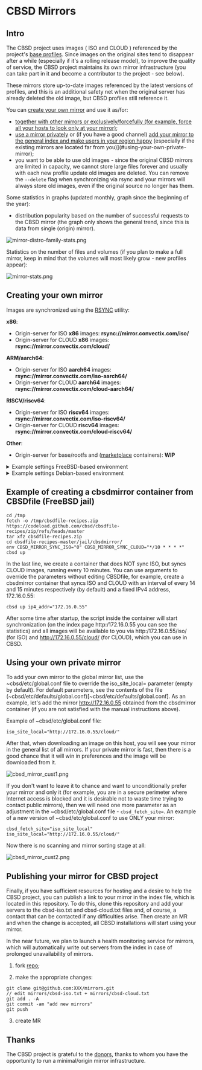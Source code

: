 # CBSD Mirrors

## Intro

The CBSD project uses images ( ISO and CLOUD ) referenced by the project's [base profiles](https://github.com/cbsd/cbsd-vmprofiles).
Since images on the original sites tend to disappear after a while (especially if it's a rolling release model), to improve the quality of service, the CBSD project maintains its own mirror infrastructure (you can take part in it and become a contributor to the project - see below).

These mirrors store up-to-date images referenced by the latest versions of profiles, and this is an additional safety net when the original server has already deleted the old image, but CBSD profiles still reference it.

You can [create your own mirror](#creating-your-own-mirror) and use it as/for:

- [together with other mirrors or exclusively/forcefully (for example, force all your hosts to look only at your mirror)](#using-your-own-private-mirror);
- [use a mirror privately](#using-your-own-private-mirror) or (if you have a good channel) [add your mirror to the general index and make users in your region happy](#publishing-your-mirror-for-cbsd-project) (especially if the existing mirrors are located far from you)](#using-your-own-private-mirror);
- you want to be able to use old images - since the original CBSD mirrors are limited in capacity, we cannot store large files forever and usually with each new profile update old images are deleted. You can remove the `--delete` flag when synchronizing via rsync and your mirrors will always store old images, even if the original source no longer has them.

Some statistics in graphs (updated monthly, graph since the beginning of the year):

- distribution popularity based on the number of successful requests to the CBSD mirror (the graph only shows the general trend, since this is data from single (origin) mirror).

![mirror-distro-family-stats.png](https://convectix.com/img/mirror-distro-family-stats.png?raw=true)

Statistics on the number of files and volumes (if you plan to make a full mirror, keep in mind that the volumes will most likely grow - new profiles appear):

![mirror-stats.png](https://convectix.com/img/mirror-stats.png?raw=true)

## Creating your own mirror

Images are synchronized using the [RSYNC](https://rsync.samba.org/) utility:

**x86**:

- Origin-server for ISO **x86** images: **rsync://mirror.convectix.com/iso/**
- Origin-server for CLOUD **x86** images: **rsync://mirror.convectix.com/cloud/**

**ARM/aarch64**:

- Origin-server for ISO **aarch64** images: **rsync://mirror.convectix.com/iso-aarch64/**
- Origin-server for CLOUD **aarch64** images: **rsync://mirror.convectix.com/cloud-aarch64/**

**RISCV/riscv64**:

- Origin-server for ISO **riscv64** images: **rsync://mirror.convectix.com/iso-riscv64/**
- Origin-server for CLOUD **riscv64** images: **rsync://mirror.convectix.com/cloud-riscv64/**

**Other**:

- Origin-server for base/rootfs and ([marketplace](https://marketplace.convectix.com) containers): **WIP**

<details>
  <summary>Example settings FreeBSD-based environment</summary>

:bangbang: | :Info: You can get a ready-made container with a web service and a cron task for creating a CBSD mirror from the [marketplace](https://marketplace.convectix.com/#cbsdmirror) !
:---: | :---


---


Step-by-step setup (on FreeBSD) of the mirror with periodic synchronization via RSYNC (http://rsync.samba.org/) in crontab(5) (http://man.freebsd.org/crontab/5):

1) Install packages:

```
pkg install -y rsync nginx
```

2) Activate nginx services:

```
sysrc nginx_enable="YES"
```

3) Create _/usr/local/www/cbsd-mirror_ directory where we will save ISO images, create a log file for rsync and set the right permissions for the **nobody** user, from which we will synchronize:

```
mkdir -p /usr/local/www/cbsd-mirror/iso /usr/local/www/cbsd-mirror/cloud \
    /usr/local/www/cbsd-mirror/iso-aarch64 /usr/local/www/cbsd-mirror/cloud-aarch64 \
    /usr/local/www/cbsd-mirror/iso-riscv64 /usr/local/www/cbsd-mirror/cloud-riscv64 \
    /var/log/nginx

touch /var/log/cbsd_mirror_iso.log /var/log/cbsd_mirror_cloud.log \
    /var/log/cbsd_mirror_iso_aarch64.log /var/log/cbsd_mirror_cloud_aarch64.log \
    /var/log/cbsd_mirror_iso_riscv64.log /var/log/cbsd_mirror_cloud_riscv64.log

chown -R nobody:nobody /usr/local/www/cbsd-mirror /var/log/cbsd_mirror_iso.log /var/log/cbsd_mirror_cloud.log \
    /var/log/cbsd_mirror_iso_aarch64.log /var/log/cbsd_mirror_cloud_aarch64.log \
    /var/log/cbsd_mirror_iso_riscv64.log /var/log/cbsd_mirror_cloud_riscv64.log
```

4) Correct **nginx.conf**, specifying **server\_name** as correct name of the server (in this example: **cbsd-mirror.example.com**) and set path to root directory, edit /usr/local/etc/nginx/nginx.conf file like this:

```
user nobody;
worker_processes  2;

error_log       /dev/null;
pid             /var/run/nginx.pid;

events {
        use kqueue;
        kqueue_changes  1024;
        worker_connections  1024;
}

http {
        server_tokens off;
        include       mime.types;
        default_type  application/octet-stream;

        log_format  main  '$remote_addr - $remote_user [$time_local] "$request" ' '$status $body_bytes_sent "$http_referer" ' '"$http_user_agent" "$http_x_forwarded_for"';

        access_log                      /dev/null;
        client_body_buffer_size         32K;
        client_body_timeout             3m;
        client_header_buffer_size       1k;
        client_header_timeout           3m;
        client_max_body_size            20m;
        error_log                       /dev/null;
        gzip                            off;
        keepalive_timeout               8;
        large_client_header_buffers     4 8k;
        log_not_found                   off;
        output_buffers                  1 32k;
        postpone_output                 1460;
        reset_timedout_connection       on;
        send_timeout                    3m;
        sendfile                        on;
        tcp_nodelay                     on;
        tcp_nopush                      on;

        server {
                listen       *:80;
                #listen      [::]:80;   # Enable IPv6;

                server_name     cbsd-mirror.example.com;  # Set valid name here
                access_log      /var/log/nginx/mirror.example.com.acc main;
                error_log       /var/log/nginx/mirror.example.com.err;
                root            /usr/local/www/cbsd-mirror;
        }
}
```

5) Create an entry in crontab for `nobody` user with the rsync call for 14/15 minutes through lockf to stop duplication of processes

```
cat > /var/cron/tabs/nobody <<EOF
SHELL=/bin/sh
PATH=/etc:/bin:/sbin:/usr/bin:/usr/sbin:/usr/local/bin:/usr/local/sbin
*/14    *       *       *       *       /usr/bin/lockf -s -t0 /tmp/cbsd_mirror_iso.lock /usr/local/bin/rsync -a --delete rsync://mirror.convectix.com/iso/ /usr/local/www/cbsd-mirror/iso/ > /var/log/cbsd_mirror_iso.log 2>&1
*/15    *       *       *       *       /usr/bin/lockf -s -t0 /tmp/cbsd_mirror_cloud.lock /usr/local/bin/rsync -a --delete rsync://mirror.convectix.com/cloud/ /usr/local/www/cbsd-mirror/cloud/ > /var/log/cbsd_mirror_cloud.log 2>&1

# uncomment for aarch64 mirror
#*/16    *       *       *       *       /usr/bin/lockf -s -t0 /tmp/cbsd_mirror_iso_aarch64.lock /usr/local/bin/rsync -a --delete rsync://mirror.convectix.com/iso-aarch64/ /usr/local/www/cbsd-mirror/iso-aarch64/ > /var/log/cbsd_mirror_iso_aarch64.log 2>&1
#*/17    *       *       *       *       /usr/bin/lockf -s -t0 /tmp/cbsd_mirror_cloud_aarch64.lock /usr/local/bin/rsync -a --delete rsync://mirror.convectix.com/cloud-aarch64/ /usr/local/www/cbsd-mirror/cloud-aarch64/ > /var/log/cbsd_mirror_cloud_aarch64.log 2>&1

# uncomment for riscv64 mirror
#*/18    *       *       *       *       /usr/bin/lockf -s -t0 /tmp/cbsd_mirror_iso_riscv64.lock /usr/local/bin/rsync -a --delete rsync://mirror.convectix.com/iso-riscv64/ /usr/local/www/cbsd-mirror/iso-riscv64/ > /var/log/cbsd_mirror_iso_riscv64.log 2>&1
#*/19    *       *       *       *       /usr/bin/lockf -s -t0 /tmp/cbsd_mirror_cloud_riscv64.lock /usr/local/bin/rsync -a --delete rsync://mirror.convectix.com/cloud-riscv64/ /usr/local/www/cbsd-mirror/cloud-riscv64/ > /var/log/cbsd_mirror_cloud_riscv64.log 2>&1
EOF

chmod 0600 /var/cron/tabs/nobody
```

6) Start WEB service

```
service nginx restart
```
</details>


<details>

  <summary>Example settings Debian-based environment</summary>


---



  Step-by-step setup (on Debian) of the mirror with periodic synchronization via RSYNC (http://rsync.samba.org/) in crontab(5) (http://man.freebsd.org/crontab/5):

1) Install packages:

```
apt-get install -y rsync nginx util-linux
```

2) Activate nginx services:

```
systemctl enable nginx
```

3) Create _/var/www/cbsd-mirror_ directory where we will save ISO images, create a log file for rsync and set the right permissions for the **nobody** user, from which we will synchronize:

```
mkdir -p /var/www/cbsd-mirror/iso /var/www/cbsd-mirror/cloud \
    /var/www/cbsd-mirror/iso-aarch64 /var/www/cbsd-mirror/cloud-aarch64 \
    /var/www/cbsd-mirror/iso-riscv64 /var/www/cbsd-mirror/cloud-riscv64 \
    /var/log/nginx

touch /var/log/cbsd_mirror_iso.log /var/log/cbsd_mirror_cloud.log \
    /var/log/cbsd_mirror_iso_aarch64.log /var/log/cbsd_mirror_cloud_aarch64.log \
    /var/log/cbsd_mirror_iso_riscv64.log /var/log/cbsd_mirror_cloud_riscv64.log

chown -R nobody:nogroup /var/www/cbsd-mirror /var/log/cbsd_mirror_iso.log /var/log/cbsd_mirror_cloud.log \
    /var/log/cbsd_mirror_iso_aarch64.log /var/log/cbsd_mirror_cloud_aarch64.log \
    /var/log/cbsd_mirror_iso_riscv64.log /var/log/cbsd_mirror_cloud_riscv64.log
```

4) Correct **nginx.conf**, specifying **server\_name** as correct name of the server (in this example: **cbsd-mirror.example.com**) and set path to root directory, edit /etc/nginx/nginx.conf file like this:

```
user www-data;
worker_processes  2;

error_log       /dev/null;
pid             /run/nginx.pid;

events {
        worker_connections  1024;
}

http {
        server_tokens off;
        include       mime.types;
        default_type  application/octet-stream;

        log_format  main  '$remote_addr - $remote_user [$time_local] "$request" ' '$status $body_bytes_sent "$http_referer" ' '"$http_user_agent" "$http_x_forwarded_for"';

        access_log                      /dev/null;
        client_body_buffer_size         32K;
        client_body_timeout             3m;
        client_header_buffer_size       1k;
        client_header_timeout           3m;
        client_max_body_size            20m;
        error_log                       /dev/null;
        gzip                            off;
        keepalive_timeout               8;
        large_client_header_buffers     4 8k;
        log_not_found                   off;
        output_buffers                  1 32k;
        postpone_output                 1460;
        reset_timedout_connection       on;
        send_timeout                    3m;
        sendfile                        on;
        tcp_nodelay                     on;
        tcp_nopush                      on;

        server {
                listen       *:80;
                #listen      [::]:80;   # Enable IPv6;

                server_name     cbsd-mirror.example.com;  # Set valid name here
                access_log      /var/log/nginx/mirror.example.com.acc main;
                error_log       /var/log/nginx/mirror.example.com.err;
                root            /var/www/cbsd-mirror;
        }
}
```

5) Create an entry in crontab for `nobody` user with the rsync call for 14/15 minutes through lockf to stop duplication of processes

```
cat > /var/spool/cron/crontabs/nobody <<EOF
SHELL=/bin/sh
PATH=/etc:/bin:/sbin:/usr/bin:/usr/sbin:/usr/local/bin:/usr/local/sbin
*/14    *       *       *       *       /usr/bin/flock -w0 -x /tmp/cbsd_mirror_iso.lock /usr/bin/rsync -a --delete rsync://mirror.convectix.com/iso/ /var/www/cbsd-mirror/iso/ > /var/log/cbsd_mirror_iso.log 2>&1
*/15    *       *       *       *       /usr/bin/flock -w0 -x /tmp/cbsd_mirror_cloud.lock /usr/bin/rsync -a --delete rsync://mirror.convectix.com/cloud/ /var/www/cbsd-mirror/cloud/ > /var/log/cbsd_mirror_cloud.log 2>&1

# uncomment for aarch64 mirror
*/16    *       *       *       *       /usr/bin/flock -w0 -x /tmp/cbsd_mirror_iso_aarch64.lock /usr/bin/rsync -a --delete rsync://mirror.convectix.com/iso-aarch64/ /var/www/cbsd-mirror/iso-aarch64/ > /var/log/cbsd_mirror_iso_aarch64.log 2>&1
*/17    *       *       *       *       /usr/bin/flock -w0 -x /tmp/cbsd_mirror_cloud_aarch64.lock /usr/bin/rsync -a --delete rsync://mirror.convectix.com/cloud-aarch64/ /var/www/cbsd-mirror/cloud-aarch64/ > /var/log/cbsd_mirror_cloud_aarch64.log 2>&1

# uncomment for riscv64 mirror
*/18    *       *       *       *       /usr/bin/flock -w0 -x /tmp/cbsd_mirror_iso_riscv64.lock /usr/bin/rsync -a --delete rsync://mirror.convectix.com/iso-riscv64/ /var/www/cbsd-mirror/iso-riscv64/ > /var/log/cbsd_mirror_iso_riscv64.log 2>&1
*/19    *       *       *       *       /usr/bin/flock -w0 -x /tmp/cbsd_mirror_cloud_riscv64.lock /usr/bin/rsync -a --delete rsync://mirror.convectix.com/cloud-riscv64/ /var/www/cbsd-mirror/cloud-riscv64/ > /var/log/cbsd_mirror_cloud_riscv64.log 2>&1
EOF

chmod 0600 /var/spool/cron/crontabs/nobody
```

6) Start WEB service

```
systemctl restart nginx
```


</details>

## Example of creating a cbsdmirror container from CBSDfile (FreeBSD jail)

```
cd /tmp
fetch -o /tmp/cbsdfile-recipes.zip https://codeload.github.com/cbsd/cbsdfile-recipes/zip/refs/heads/master
tar xfz cbsdfile-recipes.zip
cd cbsdfile-recipes-master/jail/cbsdmirror/
env CBSD_MIRROR_SYNC_ISO="0" CBSD_MIRROR_SYNC_CLOUD="*/10 * * * *" cbsd up
```

In the last line, we create a container that does NOT sync ISO, but syncs CLOUD images, running every 10 minutes. You can use arguments to override the parameters without editing CBSDfile, for example, create a cbsdmirror container that syncs ISO and CLOUD with an interval of every 14 and 15 minutes respectively (by default) and a fixed IPv4 address, 172.16.0.55:

```
cbsd up ip4_addr="172.16.0.55"
```

After some time after startup, the script inside the container will start synchronization (on the index page http:/172.16.0.55 you can see the statistics) and all images will be available to you via http:/172.16.0.55/iso/ (for ISO) and http://172.16.0.55/cloud/ (for CLOUD), which you can use in CBSD.

## Using your own private mirror

To add your own mirror to the global mirror list, use the ~cbsd/etc/global.conf file to override the iso_site_local= parameter (empty by default). For default parameters, see the contents of the file (~cbsd/etc/defaults/global.conf)[~cbsd/etc/defaults/global.conf]. As an example, let's add the mirror http://172.16.0.55 obtained from the cbsdmirror container (if you are not satisfied with the manual instructions above).

Example of ~cbsd/etc/global.conf file:
```
iso_site_local="http://172.16.0.55/cloud/"
```

After that, when downloading an image on this host, you will see your mirror in the general list of all mirrors.
If your private mirror is fast, then there is a good chance that it will win in preferences and the image will be downloaded from it.

![cbsd_mirror_cust1.png](https://convectix.com/img/cbsd_mirror_cust1.png?raw=true)


If you don't want to leave it to chance and want to unconditionally prefer your mirror and only it (for example, you are in a secure perimeter where Internet access is blocked and it is desirable not to waste time trying to contact public mirrors), then we will need one more parameter as an adjustment in the ~cbsd/etc/global.conf file - `cbsd_fetch_site=`. An example of a new version of ~cbsd/etc/global.conf to use ONLY your mirror:

```
cbsd_fetch_site="iso_site_local"
iso_site_local="http://172.16.0.55/cloud/"
```

Now there is no scanning and mirror sorting stage at all:

![cbsd_mirror_cust2.png](https://convectix.com/img/cbsd_mirror_cust2.png?raw=true)

## Publishing your mirror for CBSD project

Finally, if you have sufficient resources for hosting and a desire to help the CBSD project, you can publish a link to your mirror in the index file, which is located in this repository. To do this, clone this repository and add your servers to the cbsd-iso.txt and cbsd-cloud.txt files and, of course, a contact that can be contacted if any difficulties arise. Then create an MR and when the change is accepted, all CBSD installations will start using your mirror.

In the near future, we plan to launch a health monitoring service for mirrors, which will automatically write out servers from the index in case of prolonged unavailability of mirrors.

1) fork [repo](https://github.com/cbsd/mirrors/fork);

2) make the appropriate changes:
```
git clone git@github.com:XXX/mirrors.git
// edit mirrors/cbsd-iso.txt + mirrors/cbsd-cloud.txt
git add . -A
git commit -am "add new mirrors"
git push
```

3) create MR

## Thanks

The CBSD project is grateful to the [donors](https://www.patreon.com/clonos), thanks to whom you have the opportunity to run a minimal/origin mirror infrastructure.
